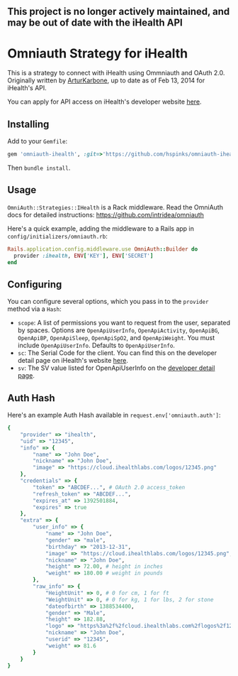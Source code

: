 ## This project is no longer actively maintained, and may be out of date with the iHealth API

# Omniauth Strategy for iHealth
This is a strategy to connect with iHealth using Ommniauth and OAuth 2.0. Originally written by [ArturKarbone](https://github.com/ArturKarbone), up to date as of Feb 13, 2014 for iHealth's API.

You can apply for API access on iHealth's developer website [here](http://developer.ihealthlabs.com).


## Installing

Add to your `Gemfile`:

```ruby
gem 'omniauth-ihealth', :git=>'https://github.com/hspinks/omniauth-ihealth.git'
```

Then `bundle install`.

## Usage

`OmniAuth::Strategies::IHealth` is a Rack middleware. Read the OmniAuth docs for detailed instructions: https://github.com/intridea/omniauth

Here's a quick example, adding the middleware to a Rails app in `config/initializers/omniauth.rb`:

```ruby
Rails.application.config.middleware.use OmniAuth::Builder do
  provider :ihealth, ENV['KEY'], ENV['SECRET']
end
```


## Configuring

You can configure several options, which you pass in to the `provider` method via a `Hash`:

* `scope`: A list of permissions you want to request from the user, separated by spaces. Options are `OpenApiUserInfo`, `OpenApiActivity`, `OpenApiBG`, `OpenApiBP`, `OpenApiSleep`, `OpenApiSpO2`, and `OpenApiWeight`. You must include `OpenApiUserInfo`. Defaults to `OpenApiUserInfo`.
* `sc`: The Serial Code for the client. You can find this on the developer detail page on iHealth's website [here](http://developer.ihealthlabs.com/developerdetailpage.htm).
* `sv`: The SV value listed for OpenApiUserInfo on the [developer detail page](http://developer.ihealthlabs.com/developerdetailpage.htm).

## Auth Hash

Here's an example Auth Hash available in `request.env['omniauth.auth']`:

```ruby
{
	"provider" => "ihealth",
	"uid" => "12345",
	"info" => {
		"name" => "John Doe",
		"nickname" => "John Doe",
		"image" => "https://cloud.ihealthlabs.com/logos/12345.png"
	},
	"credentials" => {
		"token" => "ABCDEF...", # OAuth 2.0 access_token
		"refresh_token" => "ABCDEF...",
		"expires_at" => 1392501884,
		"expires" => true
	},
	"extra" => {
		"user_info" => {
			"name" => "John Doe",
			"gender" => "male",
			"birthday" => "2013-12-31",
			"image" => "https://cloud.ihealthlabs.com/logos/12345.png",
			"nickname" => "John Doe",
			"height" => 72.00, # height in inches
			"weight" => 180.00 # weight in pounds
		},
		"raw_info" => {
			"HeightUnit" => 0, # 0 for cm, 1 for ft
			"WeightUnit" => 0, # 0 for kg, 1 for lbs, 2 for stone
			"dateofbirth" => 1388534400,
			"gender" => "Male",
			"height" => 182.88,
			"logo" => "https%3a%2f%2fcloud.ihealthlabs.com%2flogos%2f12345.png",
			"nickname" => "John Doe",
			"userid" => "12345",
			"weight" => 81.6
		}
	}
}
```
